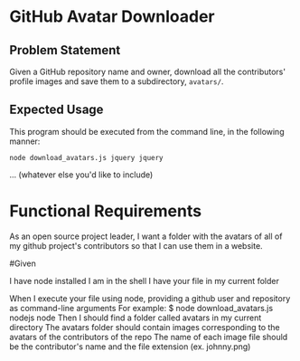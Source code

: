 # GitHub Avatar Downloader

## Problem Statement

Given a GitHub repository name and owner, download all the contributors' profile images and save them to a subdirectory, `avatars/`.

## Expected Usage

This program should be executed from the command line, in the following manner:

`node download_avatars.js jquery jquery`

... (whatever else you'd like to include)

# Functional Requirements
 As an open source project leader,
 I want a folder with the avatars of all of my github project's contributors 
 so that I can use them in a website.

 #Given

I have node installed
I am in the shell
I have your file in my current folder

When I execute your file using node, providing a github user and repository as command-line arguments For example: $ node download_avatars.js nodejs node
Then I should find a folder called avatars in my current directory The avatars folder should contain images corresponding to the avatars of the contributors of the repo
The name of each image file should be the contributor's name and the file extension (ex. johnny.png)